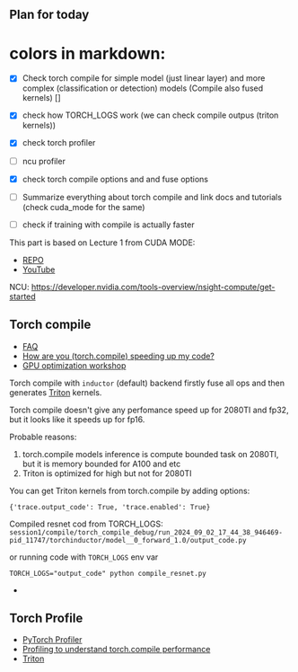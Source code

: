 
## Plan for today
# colors in markdown: 
- [x] Check torch compile for simple model (just linear layer) and more complex (classification or detection) models (Compile also fused kernels) []
- [x] check how TORCH_LOGS work (we can check compile outpus (triton kernels)) 
- [x] check torch profiler  
- [ ] ncu profiler
- [x] check torch compile options and and fuse options
- [ ]  Summarize everything about torch compile and link docs and tutorials (check cuda_mode for the same)
- [ ] check if training with compile is actually faster




This part is based on Lecture 1 from CUDA MODE:
* [REPO](https://github.com/cuda-mode/lectures/tree/main/lecture_001)
* [YouTube](https://www.youtube.com/watch?v=LuhJEEJQgUM)


NCU: https://developer.nvidia.com/tools-overview/nsight-compute/get-started
## Torch compile

* [FAQ](https://pytorch.org/docs/stable/torch.compiler_faq.html#torch-compiler-graph-breaks)
* [How are you (torch.compile) speeding up my code?](https://pytorch.org/docs/stable/torch.compiler_faq.html#how-are-you-speeding-up-my-code)
* [GPU optimization workshop](https://www.youtube.com/live/v_q2JTIqE20)

Torch compile with `inductor` (default) backend firstly fuse all ops and  then generates [Triton](https://openai.com/index/triton/) kernels. 


Torch compile doesn't give any perfomance speed up for 2080TI and fp32, but it looks like it speeds up for fp16.   

Probable reasons:
1. torch.compile models inference is compute bounded task on 2080TI, but it is memory bounded for A100 and etc
2.  Triton is optimized for high but not for 2080TI
   
You can get Triton kernels from torch.compile by adding options: 
```
{'trace.output_code': True, 'trace.enabled': True}
```
Compiled resnet cod from TORCH_LOGS: `session1/compile/torch_compile_debug/run_2024_09_02_17_44_38_946469-pid_11747/torchinductor/model__0_forward_1.0/output_code.py` 
 
or running code with `TORCH_LOGS` env var
```
TORCH_LOGS="output_code" python compile_resnet.py
```



* 

## Torch Profile

* [PyTorch Profiler](https://pytorch.org/tutorials/recipes/recipes/profiler_recipe.html#pytorch-profiler)
* [Profiling to understand torch.compile performance](https://pytorch.org/docs/stable/torch.compiler_profiling_torch_compile.html)
* [Triton](https://triton-lang.org/main/index.html)



